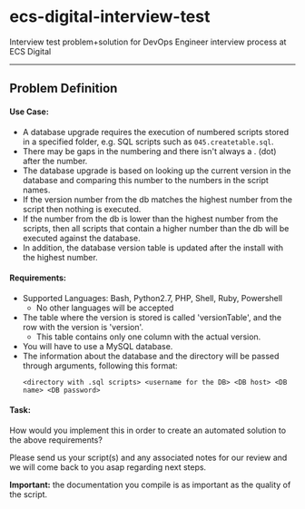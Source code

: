 # ecs-digital-interview-test
Interview test problem+solution for DevOps Engineer interview process at ECS Digital

------------------------

## Problem Definition
 
#### Use Case: 

* A database upgrade requires the execution of numbered scripts stored in a specified folder, e.g. SQL scripts such as `045.createtable.sql`.
* There may be gaps in the numbering and there isn't always a . (dot) after the number. 
* The database upgrade is based on looking up the current version in the database and comparing this number to the numbers in the script names. 
* If the version number from the db matches the highest number from the script then nothing is executed. 
* If the number from the db is lower than the highest number from the scripts, then all scripts that contain a higher number than the db will be executed against the database. 
* In addition, the database version table is updated after the install with the highest number. 


#### Requirements:

* Supported Languages: Bash, Python2.7, PHP, Shell, Ruby, Powershell
  * No other languages will be accepted
* The table where the version is stored is called 'versionTable', and the row with the version is 'version'.
  * This table contains only one column with the actual version.
* You will have to use a MySQL database.
* The information about the database and the directory will be passed 
through arguments, following this format:
  ```
  <directory with .sql scripts> <username for the DB> <DB host> <DB name> <DB password>
  ```
 

#### Task:

How would you implement this in order to create an automated solution to the above requirements?

Please send us your script(s) and any associated notes for our review and we will come back to you asap regarding next steps.

**Important:** the documentation you compile is as important as the quality of the script.

